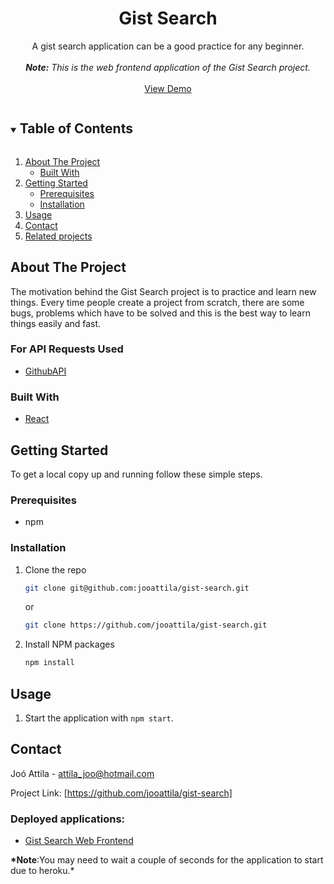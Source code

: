 <div align="center">
  <h1 align="center">Gist Search</h1>

  <p align="center">
    A gist search application can be a good practice for any beginner.
    <br />
    <br />
    <em><strong>Note:</strong> This is the web frontend application of the Gist Search project.</em>
    <br />
    <br />
    <a href="https://gists-my-first-react-app.herokuapp.com/">View Demo</a>
  </p>
</div>

<!-- TABLE OF CONTENTS -->
<details open="open">
  <summary><h2 style="display: inline-block">Table of Contents</h2></summary>
  <ol>
    <li>
      <a href="#about-the-project">About The Project</a>
      <ul>
        <li><a href="#built-with">Built With</a></li>
      </ul>
    </li>
    <li>
      <a href="#getting-started">Getting Started</a>
      <ul>
        <li><a href="#prerequisites">Prerequisites</a></li>
        <li><a href="#installation">Installation</a></li>
      </ul>
    </li>
    <li><a href="#usage">Usage</a></li>
    <li><a href="#contact">Contact</a></li>
    <li><a href="#related-projects">Related projects</a></li>
  </ol>
</details>

## About The Project

The motivation behind the Gist Search project is to practice and learn new things. Every time people create a project from scratch, there are some bugs, problems which have to be solved and this is the best way to learn things easily and fast.

### For API Requests Used

- [GithubAPI](https://docs.github.com/en/rest/reference/gists)

### Built With

- [React](https://reactjs.org/)

## Getting Started

To get a local copy up and running follow these simple steps.

### Prerequisites

- npm

### Installation

1. Clone the repo

   ```sh
   git clone git@github.com:jooattila/gist-search.git
   ```

   or <br/>

   ```sh
   git clone https://github.com/jooattila/gist-search.git
   ```

2. Install NPM packages
   ```sh
   npm install
   ```

## Usage

1. Start the application with `npm start`.

## Contact

Joó Attila - attila_joo@hotmail.com

Project Link: [https://github.com/jooattila/gist-search]

### Deployed applications:

- [Gist Search Web Frontend](https://gists-my-first-react-app.herokuapp.com/)

**\*Note**:You may need to wait a couple of seconds for the application to start due to heroku.\*

